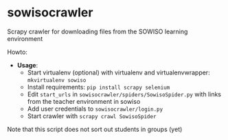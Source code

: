 # sowisocrawler
Scrapy crawler for downloading files from the SOWISO learning environment


Howto:
- **Usage**:
  - Start virtualenv (optional) with virtualenv and virtualenvwrapper: `mkvirtualenv sowiso`
  - Install requirements: `pip install scrapy selenium`
  - Edit `start_urls` in `sowisocrawler/spiders/SowisoSpider.py` with links from the teacher environment in sowiso
  - Add user credentials to `sowisocrawler/login.py`
  - Start crawler with `scrapy crawl SowisoSpider`

Note that this script does not sort out students in groups (yet)
